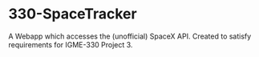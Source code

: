 # 330-SpaceTracker
A Webapp which accesses the (unofficial) SpaceX API.  Created to satisfy requirements for IGME-330 Project 3.
